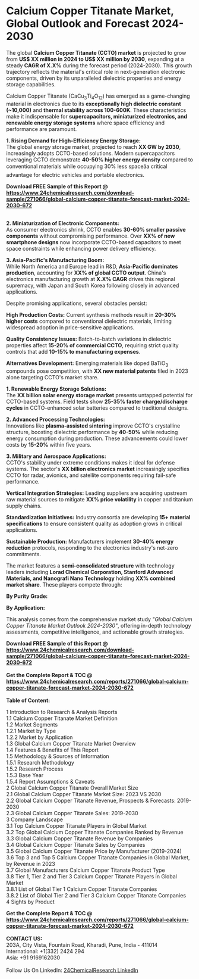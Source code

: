 <h1>Calcium Copper Titanate Market, Global Outlook and Forecast 2024-2030</h1><p>The global <strong>Calcium Copper Titanate (CCTO) market</strong> is projected to grow from <strong>US$ XX million in 2024 to US$ XX million by 2030</strong>, expanding at a steady <strong>CAGR of X.X%</strong> during the forecast period (2024-2030). This growth trajectory reflects the material's critical role in next-generation electronic components, driven by its unparalleled dielectric properties and energy storage capabilities.</p><p>Calcium Copper Titanate (CaCu<sub>3</sub>Ti<sub>4</sub>O<sub>12</sub>) has emerged as a game-changing material in electronics due to its <strong>exceptionally high dielectric constant (~10,000)</strong> and <strong>thermal stability across 100-600K</strong>. These characteristics make it indispensable for <strong>supercapacitors, miniaturized electronics, and renewable energy storage systems</strong> where space efficiency and performance are paramount.</p><p><strong>1. Rising Demand for High-Efficiency Energy Storage:</strong><br>
The global energy storage market, projected to reach <strong>XX GW by 2030</strong>, increasingly adopts CCTO-based solutions. Modern supercapacitors leveraging CCTO demonstrate <strong>40-50% higher energy density</strong> compared to conventional materials while occupying 30% less spaceâa critical advantage for electric vehicles and portable electronics.</p><div><b>Download FREE Sample of this Report @ 
            <a href="https://www.24chemicalresearch.com/download-sample/271066/global-calcium-copper-titanate-forecast-market-2024-2030-672">
            https://www.24chemicalresearch.com/download-sample/271066/global-calcium-copper-titanate-forecast-market-2024-2030-672</a></b></div><br><p><strong>2. Miniaturization of Electronic Components:</strong><br>
As consumer electronics shrink, CCTO enables <strong>30-60% smaller passive components</strong> without compromising performance. Over <strong>XX% of new smartphone designs</strong> now incorporate CCTO-based capacitors to meet space constraints while enhancing power delivery efficiency.</p><p><strong>3. Asia-Pacific's Manufacturing Boom:</strong><br>
While North America and Europe lead in R&amp;D, <strong>Asia-Pacific dominates production</strong>, accounting for <strong>XX% of global CCTO output</strong>. China's electronics manufacturing growth at <strong>X.X% CAGR</strong> drives this regional supremacy, with Japan and South Korea following closely in advanced applications.</p><p>Despite promising applications, several obstacles persist:</p><p><strong>High Production Costs:</strong> Current synthesis methods result in <strong>20-30% higher costs</strong> compared to conventional dielectric materials, limiting widespread adoption in price-sensitive applications.</p><p><strong>Quality Consistency Issues:</strong> Batch-to-batch variations in dielectric properties affect <strong>15-20% of commercial CCTO</strong>, requiring strict quality controls that add <strong>10-15% to manufacturing expenses</strong>.</p><p><strong>Alternatives Development:</strong> Emerging materials like doped BaTiO<sub>3</sub> compounds pose competition, with <strong>XX new material patents</strong> filed in 2023 alone targeting CCTO's market share.</p><p><strong>1. Renewable Energy Storage Solutions:</strong><br>
The <strong>XX billion solar energy storage market</strong> presents untapped potential for CCTO-based systems. Field tests show <strong>25-35% faster charge/discharge cycles</strong> in CCTO-enhanced solar batteries compared to traditional designs.</p><p><strong>2. Advanced Processing Technologies:</strong><br>
Innovations like <strong>plasma-assisted sintering</strong> improve CCTO's crystalline structure, boosting dielectric performance by <strong>40-50%</strong> while reducing energy consumption during production. These advancements could lower costs by <strong>15-20%</strong> within five years.</p><p><strong>3. Military and Aerospace Applications:</strong><br>
CCTO's stability under extreme conditions makes it ideal for defense systems. The sector's <strong>XX billion electronics market</strong> increasingly specifies CCTO for radar, avionics, and satellite components requiring fail-safe performance.</p><p><strong>Vertical Integration Strategies:</strong> Leading suppliers are acquiring upstream raw material sources to mitigate <strong>XX% price volatility</strong> in copper and titanium supply chains.</p><p><strong>Standardization Initiatives:</strong> Industry consortia are developing <strong>15+ material specifications</strong> to ensure consistent quality as adoption grows in critical applications.</p><p><strong>Sustainable Production:</strong> Manufacturers implement <strong>30-40% energy reduction</strong> protocols, responding to the electronics industry's net-zero commitments.</p><p>The market features a <strong>semi-consolidated structure</strong> with technology leaders including <strong>Lorad Chemical Corporation, Stanford Advanced Materials, and Nanografi Nano Technology</strong> holding <strong>XX% combined market share</strong>. These players compete through:</p><p><strong>By Purity Grade:</strong></p><p><strong>By Application:</strong></p><p>This analysis comes from the comprehensive market study <em>"Global Calcium Copper Titanate Market Outlook 2024-2030"</em>, offering in-depth technology assessments, competitive intelligence, and actionable growth strategies.</p><div><b>Download FREE Sample of this Report @ 
            <a href="https://www.24chemicalresearch.com/download-sample/271066/global-calcium-copper-titanate-forecast-market-2024-2030-672">
            https://www.24chemicalresearch.com/download-sample/271066/global-calcium-copper-titanate-forecast-market-2024-2030-672</a></b></div><br><div><b>Get the Complete Report & TOC @ 
            <a href="https://www.24chemicalresearch.com/reports/271066/global-calcium-copper-titanate-forecast-market-2024-2030-672">
            https://www.24chemicalresearch.com/reports/271066/global-calcium-copper-titanate-forecast-market-2024-2030-672</a></b></div><br>
            <b>Table of Content:</b><p>1 Introduction to Research & Analysis Reports<br />
    1.1 Calcium Copper Titanate Market Definition<br />
    1.2 Market Segments<br />
        1.2.1 Market by Type<br />
        1.2.2 Market by Application<br />
    1.3 Global Calcium Copper Titanate Market Overview<br />
    1.4 Features & Benefits of This Report<br />
    1.5 Methodology & Sources of Information<br />
        1.5.1 Research Methodology<br />
        1.5.2 Research Process<br />
        1.5.3 Base Year<br />
        1.5.4 Report Assumptions & Caveats<br />
2 Global Calcium Copper Titanate Overall Market Size<br />
    2.1 Global Calcium Copper Titanate Market Size: 2023 VS 2030<br />
    2.2 Global Calcium Copper Titanate Revenue, Prospects & Forecasts: 2019-2030<br />
    2.3 Global Calcium Copper Titanate Sales: 2019-2030<br />
3 Company Landscape<br />
    3.1 Top Calcium Copper Titanate Players in Global Market<br />
    3.2 Top Global Calcium Copper Titanate Companies Ranked by Revenue<br />
    3.3 Global Calcium Copper Titanate Revenue by Companies<br />
    3.4 Global Calcium Copper Titanate Sales by Companies<br />
    3.5 Global Calcium Copper Titanate Price by Manufacturer (2019-2024)<br />
    3.6 Top 3 and Top 5 Calcium Copper Titanate Companies in Global Market, by Revenue in 2023<br />
    3.7 Global Manufacturers Calcium Copper Titanate Product Type<br />
    3.8 Tier 1, Tier 2 and Tier 3 Calcium Copper Titanate Players in Global Market<br />
        3.8.1 List of Global Tier 1 Calcium Copper Titanate Companies<br />
        3.8.2 List of Global Tier 2 and Tier 3 Calcium Copper Titanate Companies<br />
4 Sights by Product</p><div><b>Get the Complete Report & TOC @ 
            <a href="https://www.24chemicalresearch.com/reports/271066/global-calcium-copper-titanate-forecast-market-2024-2030-672">
            https://www.24chemicalresearch.com/reports/271066/global-calcium-copper-titanate-forecast-market-2024-2030-672</a></b></div><br><b>CONTACT US:</b><br>
            203A, City Vista, Fountain Road, Kharadi, Pune, India - 411014<br>
            International: +1(332) 2424 294<br>
            Asia: +91 9169162030 <br><br>
            Follow Us On LinkedIn: <a href="https://www.linkedin.com/company/24chemicalresearch/">24ChemicalResearch LinkedIn</a>